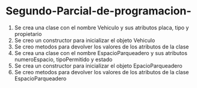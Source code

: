 # Segundo-Parcial-de-programacion-

1) Se crea una clase con el nombre Vehiculo y sus atributos placa, tipo y propietario
2) Se creo un constructor para inicializar el objeto Vehiculo 
3) Se creo metodos para devolver los valores de los atributos de la clase
4) Se crea una clase con el nombre EspacioParqueadero y sus atributos numeroEspacio, tipoPermitido y estado
5) Se crea un constructor para inicializar el objeto EpacioParqueadero
6) Se creo metodos para devolver los valores de los atributos de la clase EspacioParqueadero
